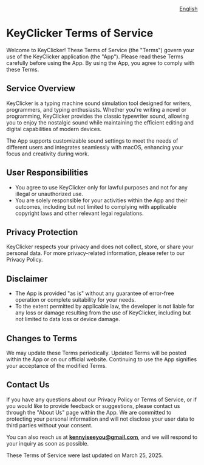 <p align="right">
  <a href="./terms-of-service.md">English</a>
</p>
<!--rehype:style=float: right; bottom: -36px; position: relative;-->

KeyClicker Terms of Service
===

Welcome to KeyClicker! These Terms of Service (the "Terms") govern your use of the KeyClicker application (the "App"). Please read these Terms carefully before using the App. By using the App, you agree to comply with these Terms.

## Service Overview

KeyClicker is a typing machine sound simulation tool designed for writers, programmers, and typing enthusiasts. Whether you're writing a novel or programming, KeyClicker provides the classic typewriter sound, allowing you to enjoy the nostalgic sound while maintaining the efficient editing and digital capabilities of modern devices.

The App supports customizable sound settings to meet the needs of different users and integrates seamlessly with macOS, enhancing your focus and creativity during work.

## User Responsibilities

- You agree to use KeyClicker only for lawful purposes and not for any illegal or unauthorized use.
- You are solely responsible for your activities within the App and their outcomes, including but not limited to complying with applicable copyright laws and other relevant legal regulations.

## Privacy Protection

KeyClicker respects your privacy and does not collect, store, or share your personal data. For more privacy-related information, please refer to our Privacy Policy.

## Disclaimer

- The App is provided "as is" without any guarantee of error-free operation or complete suitability for your needs.
- To the extent permitted by applicable law, the developer is not liable for any loss or damage resulting from the use of KeyClicker, including but not limited to data loss or device damage.

## Changes to Terms

We may update these Terms periodically. Updated Terms will be posted within the App or on our official website. Continuing to use the App signifies your acceptance of the modified Terms.

## Contact Us

If you have any questions about our Privacy Policy or Terms of Service, or if you would like to provide feedback or suggestions, please contact us through the "About Us" page within the App. We are committed to protecting your personal information and will not disclose your user data to third parties without your consent.

You can also reach us at **kennyiseeyou@gmail.com**, and we will respond to your inquiry as soon as possible.

These Terms of Service were last updated on March 25, 2025.
